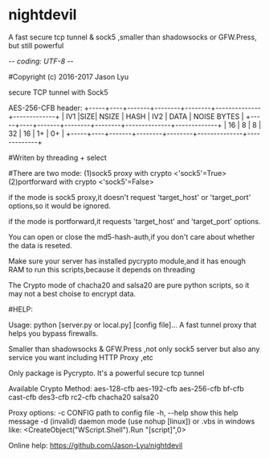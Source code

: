 # nightdevil
A fast secure tcp tunnel &amp; sock5 ,smaller than shadowsocks or GFW.Press, but still powerful

 -*- coding: UTF-8 -*-

#Copyright (c) 2016-2017 Jason Lyu

 secure TCP tunnel with Sock5

   AES-256-CFB header:
	+-----+----+-------+--------+--------+--------------+-------------+
	| IV1 |SIZE| NSIZE |  HASH  |  IV2   |     DATA     | NOISE BYTES | 
	+-----+----+-------+--------+--------+--------------+-------------+
	| 16  |  8 |   8   |   32   |   16   |      1+      |     0+      | 
	+-----+----+-------+--------+--------+--------------+-------------+

#Writen by threading + select

#There are two mode:
(1)sock5 proxy with crypto <'sock5'=True>
(2)portforward with	crypto <'sock5'=False>

if the mode is sock5 proxy,it doesn't request 'target_host' or
'target_port' options,so it would be ignored.

if the mode is portforward,it requests 'target_host' and
'target_port' options.

You can open or close the md5-hash-auth,if you don't care about 
whether the data is reseted.

Make sure your server has installed pycrypto module,and it has 
enough RAM to run this scripts,because it depends on threading

The Crypto mode of chacha20 and salsa20 are pure python scripts,
so it may not a best choise to encrypt data.

#HELP:

Usage: python [server.py or local.py] [config file]...
 A fast tunnel proxy that helps you bypass firewalls.

Smaller than shadowsocks & GFW.Press ,not only sock5 server
but also any service you want including HTTP Proxy ,etc

Only package is Pycrypto. It's a powerful secure tcp tunnel

Available Crypto Method:
    aes-128-cfb
    aes-192-cfb
    aes-256-cfb
    bf-cfb
    cast-cfb
    des3-cfb
    rc2-cfb
    chacha20
    salsa20

Proxy options:
    -c CONFIG              path to config file
    -h, --help             show this help message
    -d (invalid)           daemon mode (use nohup [linux])
                           or .vbs in windows like:
    <CreateObject("WScript.Shell").Run "[script]",0>
    
   
Online help: <https://github.com/Jason-Lyu/nightdevil>
